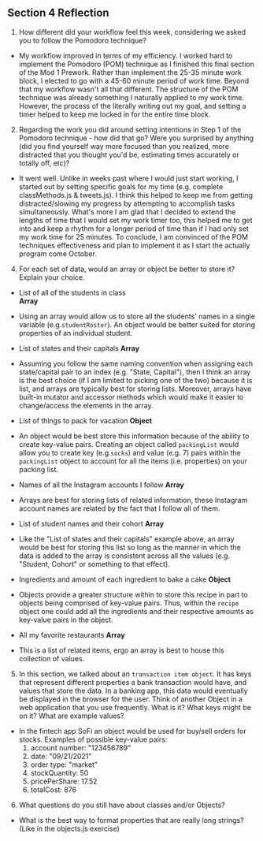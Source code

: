 ## Section 4 Reflection

1. How different did your workflow feel this week, considering we asked you to follow the Pomodoro technique?

- My workflow improved in terms of my efficiency. I worked hard to implement the Pomodoro (POM) technique as I finished this final section of the Mod 1 Prework. Rather than implement the 25-35 minute work block, I elected to go with a 45-60 minute period of work time. Beyond that my workflow wasn't all that different. The structure of the POM technique was already something I naturally applied to my work time. However, the process of the literally writing out my goal, and setting a timer helped to keep me locked in for the entire time block.

2. Regarding the work you did around setting intentions in Step 1 of the Pomodoro technique - how did that go? Were you surprised by anything (did you find yourself way more focused than you realized, more distracted that you thought you'd be, estimating times accurately or totally off, etc)?

- It went well. Unlike in weeks past where I would just start working, I started out by setting specific goals for my time (e.g. complete classMethods.js & tweets.js). I think this helped to keep me from getting distracted/slowing my progress by attempting to accomplish tasks simultaneously. What's more I am glad that I decided to extend the lengths of time that I would set my work timer too, this helped me to get into and keep a rhythm for a longer period of time than if I had only set my work time for 25 minutes. To conclude, I am convinced of the POM techniques effectiveness and plan to implement it as I start the actually program come October.

4. For each set of data, would an array or object be better to store it? Explain your choice.

  * List of all of the students in class  
  **Array**
  - Using an array would allow us to store all the students' names in a single variable (e.g.`studentRoster`). An object would be better suited for storing properties of an individual student.

  * List of states and their capitals
  **Array**
  - Assuming you follow the same naming convention when assigning each state/capital pair to an index (e.g. "State, Capital"), then I think an array is the best choice (if I am limited to picking one of the two) because it is list, and arrays are typically best for storing lists. Moreover, arrays have built-in mutator and accessor methods which would make it easier to change/access the elements in the array.  

  * List of things to pack for vacation
  **Object**
  - An object would be best store this information because of the ability to create key-value pairs. Creating an object called `packingList` would allow you to create key (e.g.`socks`) and value (e.g. 7) pairs within the `packingList` object to account for all the items (i.e. properties) on your packing list.

  * Names of all the Instagram accounts I follow
  **Array**
  - Arrays are best for storing lists of related information, these Instagram account names are related by the fact that I follow all of them.

  * List of student names and their cohort
  **Array**
  - Like the "List of states and their capitals" example above, an array would be best for storing this list so long as the manner in which the data is added to the array is consistent across all the values (e.g. "Student, Cohort" or something to that effect).

  * Ingredients and amount of each ingredient to bake a cake
  **Object**
  - Objects provide a greater structure within to store this recipe in part to objects being comprised of key-value pairs. Thus, within the `recipe` object one could add all the ingredients and their respective amounts as key-value pairs in the object.

  * All my favorite restaurants
  **Array**
  - This is a list of related items, ergo an array is best to house this collection of values.

5. In this section, we talked about an `transaction item object`. It has keys that represent different properties a bank transaction would have, and values that store the data. In a banking app, this data would eventually be displayed in the browser for the user. Think of another Object in a web application that you use frequently. What is it? What keys might be on it? What are example values?

- In the fintech app SoFi an object would be used for buy/sell orders for stocks. Examples of possible key-value pairs:
  1. account number: "123456789"
  2. date: "09/21/2021"
  3. order type: "market"
  4. stockQuantity: 50
  5. pricePerShare: 17.52
  6. totalCost: 876

6. What questions do you still have about classes and/or Objects?
- What is the best way to format properties that are really long strings? (Like in the objects.js exercise)

